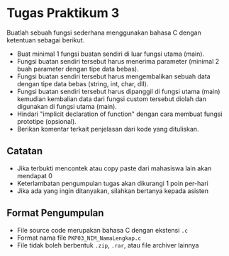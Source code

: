 # Tugas Praktikum 3

Buatlah sebuah fungsi sederhana menggunakan bahasa C dengan ketentuan sebagai berikut.

- Buat minimal 1 fungsi buatan sendiri di luar fungsi utama (main).
- Fungsi buatan sendiri tersebut harus menerima parameter (minimal 2 buah parameter dengan tipe data bebas).
- Fungsi buatan sendiri tersebut harus mengembalikan sebuah data dengan tipe data bebas (string, int, char, dll).
- Fungsi buatan sendiri tersebut harus dipanggil di fungsi utama (main) kemudian kembalian data dari fungsi custom tersebut diolah dan digunakan di fungsi utama (main).
- Hindari "implicit declaration of function" dengan cara membuat fungsi prototipe (opsional).
- Berikan komentar terkait penjelasan dari kode yang dituliskan.

## Catatan

- Jika terbukti mencontek atau copy paste dari mahasiswa lain akan mendapat 0
- Keterlambatan pengumpulan tugas akan dikurangi 1 poin per-hari
- Jika ada yang ingin ditanyakan, silahkan bertanya kepada asisten

## Format Pengumpulan

- File source code merupakan bahasa C dengan ekstensi `.c`
- Format nama file `PKP03_NIM_NamaLengkap.c`
- File tidak boleh berbentuk `.zip`, `.rar`, atau file archiver lainnya
